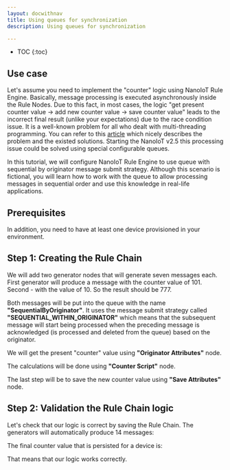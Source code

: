 ```yaml
---
layout: docwithnav
title: Using queues for synchronization
description: Using queues for synchronization

---
```


* TOC
{:toc}

## Use case

Let's assume you need to implement the "counter" logic using NanoIoT Rule Engine.
Basically, message processing is executed asynchronously inside the Rule Nodes. Due to this fact, in most cases, the logic "get present counter value -> add new counter value -> save counter value" 
leads to the incorrect final result (unlike your expectations) due to the race condition issue. 
It is a well-known problem for all who dealt with multi-threading programming.
You can refer to this [article](https://opensourceforgeeks.blogspot.com/2014/01/race-condition-synchronization-atomic.html) which nicely describes the problem and the existed solutions.
Starting the NanoIoT v2.5 this processing issue could be solved using special configurable queues.

In this tutorial, we will configure NanoIoT Rule Engine to use queue with sequential by originator message submit strategy.
Although this scenario is fictional, you will learn how to work with the queue to allow processing messages in sequential order
and use this knowledge in real-life applications.

## Prerequisites 

In addition, you need to have at least one device provisioned in your environment.

## Step 1: Creating the Rule Chain

We will add two generator nodes that will generate seven messages each. First generator will produce a message with the counter value of 101.
Second - with the value of 10. So the result should be 777.

Both messages will be put into the queue with the name **"SequentialByOriginator"**. It uses the message submit strategy called **"SEQUENTIAL_WITHIN_ORIGINATOR"** 
which means that the subsequent message will start being processed when the preceding message is acknowledged (is processed and deleted from the queue) based on the originator.


We will get the present "counter" value using **"Originator Attributes"** node.


The calculations will be done using **"Counter Script"** node. 

The last step will be to save the new counter value using **"Save Attributes"** node.

## Step 2: Validation the Rule Chain logic

Let's check that our logic is correct by saving the Rule Chain. The generators will automatically produce 14 messages:


The final counter value that is persisted for a device is:

That means that our logic works correctly.






